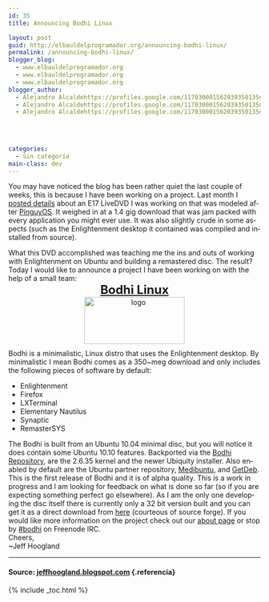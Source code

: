 ```yaml
---
id: 35
title: Announcing Bodhi Linux

layout: post
guid: http://elbauldelprogramador.org/announcing-bodhi-linux/
permalink: /announcing-bodhi-linux/
blogger_blog:
  - www.elbauldelprogramador.org
  - www.elbauldelprogramador.org
  - www.elbauldelprogramador.org
blogger_author:
  - Alejandro Alcaldehttps://profiles.google.com/117030001562039350135noreply@blogger.com
  - Alejandro Alcaldehttps://profiles.google.com/117030001562039350135noreply@blogger.com
  - Alejandro Alcaldehttps://profiles.google.com/117030001562039350135noreply@blogger.com

  
  
  
categories:
  - Sin categoría
main-class: dev
---
```

<p lang="en">
  You may have noticed the blog has been rather quiet the last couple of weeks, this is because I have been working on a project. Last month I <a target="_blank" href="http://jeffhoogland.blogspot.com/2010/10/ubuntu-1004-e17-livedvd.html">posted details</a> about an E17 LiveDVD I was working on that was modeled after <a href="http://jeffhoogland.blogspot.com/2010/07/pinguy-os-distro-review.html" target="_blank">PinguyOS</a>. It weighed in at a 1.4 gig download that was jam packed with every application you might ever use. It was also slightly crude in some aspects (such as the Enlightenment desktop it contained was compiled and installed from source).
</p>

<div lang="en">
  What this DVD accomplished was teaching me the ins and outs of working with Enlightenment on Ubuntu and building a remastered disc. The result? Today I would like to announce a project I have been working on with the help of a small team:
</div>

<div style="text-align: center;">
  <b><span class="Apple-style-span" style="font-size: x-large;"><a target="_blank" href="http://www.bodhilinux.com/">Bodhi Linux</a></span></b>
</div>

<div lang="en">
  <a href="https://4.bp.blogspot.com/_1i7EX7a2ELY/TOMlN1Ur4RI/AAAAAAAAAc8/5m77xf9DbnQ/s1600/logo.png"><img src="https://4.bp.blogspot.com/_IlK2pNFFgGM/TOkGdJtvLGI/AAAAAAAAAFI/fvRzuxXd6jA/s1600/logo.png" alt="logo" style="display: block; margin: 0px auto 10px; text-align: center; cursor: pointer; width: 200px; height: 94px;" border="0" /></a>
</div>

<div lang="en">
  Bodhi is a minimalistic, Linux distro that uses the Enlightenment desktop. By minimalistic I mean Bodhi comes as a 350~meg download and only includes the following pieces of software by default:
</div>

<div>
  <ul>
    <li>
      Enlightenment
    </li>
    <li>
      Firefox
    </li>
    <li>
      LXTerminal
    </li>
    <li>
      Elementary Nautilus
    </li>
    <li>
      Synaptic
    </li>
    <li>
      RemasterSYS
    </li>
  </ul>
</div>

<div lang="en">
  The Bodhi is built from an Ubuntu 10.04 minimal disc, but you will notice it does contain some Ubuntu 10.10 features. Backported via the <a target="_blank" href="http://packages.bodhilinux.com/">Bodhi Repository</a>, are the 2.6.35 kernel and the newer Ubiquity installer. Also enabled by default are the Ubuntu partner repository, <a href="http://medibuntu.org/" target="_blank" >Medibuntu</a>, and <a target="_blank" href="http://www.getdeb.net/">GetDeb</a>.
</div>

<div lang="en">
  This is the first release of Bodhi and it is of alpha quality. This is a work in progress and I am looking for feedback on what is done so far (so if you are expecting something perfect go elsewhere). As I am the only one developing the disc itself there is currently only a 32 bit version built and you can get it as a direct download from <a target="_blank" href="http://sourceforge.net/projects/bodhilinux/files/bodhi_0.1.0.iso/download">here</a> (courteous of source forge). If you would like more information on the project check out our <a href="http://bodhilinux.com/about.html" target="_blank" >about page</a> or stop by <a href="http://webchat.freenode.net/?channels=bodhi" target="_blank" >#bodhi</a> on Freenode IRC.
</div>

<div>
  Cheers,
</div>

<div>
  ~Jeff Hoogland
</div>

* * *

#### Source: <a href="http://jeffhoogland.blogspot.com/2010/11/announcing-bodhi-linux.html" target="_blank">jeffhoogland.blogspot.com</a> {.referencia}



{% include _toc.html %}
